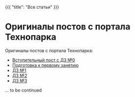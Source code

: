 {{{
	"title": "Все статьи"
}}}

# Оригиналы постов с портала Технопарка

Оригиналы постов с портала Технопарка:

- [Вступительный пост с ДЗ №0](/articles/intro)
- [Подготовка к первому занятию](/articles/prepare)
- [ДЗ №1](/module/1/lesson/1)
- [ДЗ №2](/module/1/lesson/2)
- [ДЗ №3](/module/1/lesson/3)

... to be continued
